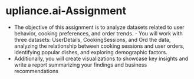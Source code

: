 # upliance.ai-Assignment
- The objective of this assignment is to analyze datasets related to user behavior, cooking preferences, and order trends. - You will work with three datasets: UserDetails, CookingSessions, and Ord the data, analyzing the relationship between cooking sessions and user orders, identifying popular dishes, and exploring demographic factors.
- Additionally, you will create visualizations to showcase key insights and write a report
summarizing your findings and business recommendations
